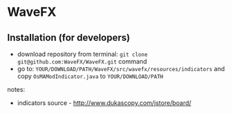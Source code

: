 WaveFX
======

Installation (for developers)
-----------------------------

 * download repository from terminal: ``git clone git@github.com:WaveFX/WaveFX.git`` command
 * go to: ``YOUR/DOWNLOAD/PATH/WaveFX/src/wavefx/resources/indicators`` and copy ``OsMAModIndicator.java`` to ``YOUR/DOWNLOAD/PATH``

notes:

- indicators source - http://www.dukascopy.com/jstore/board/
